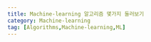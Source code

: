 ```yaml
---
title: Machine-learning 알고리즘 몇가지 둘러보기
category: Machine-learning 
tag: [Algorithms,Machine-learning,ML]
---
```



